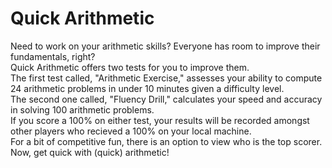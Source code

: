 # Quick Arithmetic
Need to work on your arithmetic skills? Everyone has room to improve their fundamentals, right?  
Quick Arithmetic offers two tests for you to improve them.  
The first test called, "Arithmetic Exercise," assesses your ability to compute 24 arithmetic problems in under 10 minutes given a difficulty level.  
The second one called, "Fluency Drill," calculates your speed and accuracy in solving 100 arithmetic problems.  
If you score a 100% on either test, your results will be recorded amongst other players who recieved a 100% on your local machine.  
For a bit of competitive fun, there is an option to view who is the top scorer.  
Now, get quick with (quick) arithmetic!  
